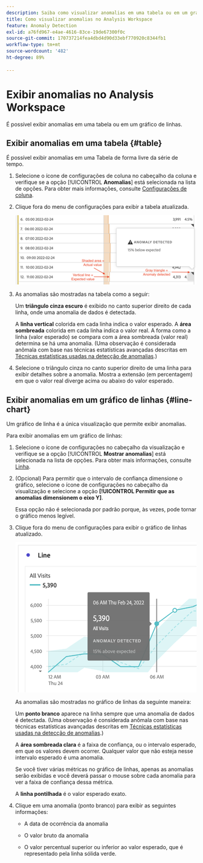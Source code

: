 ```yaml
---
description: Saiba como visualizar anomalias em uma tabela ou em um gráfico de linhas.
title: Como visualizar anomalias no Analysis Workspace
feature: Anomaly Detection
exl-id: a76fd967-e4ae-4616-83ce-19de67300f0c
source-git-commit: 170737214fea4dbd4d90d33ebf770920c8344fb1
workflow-type: tm+mt
source-wordcount: '482'
ht-degree: 89%

---
```


# Exibir anomalias no Analysis Workspace

É possível exibir anomalias em uma tabela ou em um gráfico de linhas.

## Exibir anomalias em uma tabela {#table}

É possível exibir anomalias em uma Tabela de forma livre da série de tempo.

1. Selecione o ícone de configurações de coluna no cabeçalho da coluna e verifique se a opção [!UICONTROL **Anomalias**] está selecionada na lista de opções. Para obter mais informações, consulte [Configurações de coluna](/help/analysis-workspace/visualizations/freeform-table/column-row-settings/column-settings.md).

1. Clique fora do menu de configurações para exibir a tabela atualizada.

   ![Uma notificação de detecção de anomalias, indicando 15% abaixo do esperado.](assets/anomaly_detected.png)

1. As anomalias são mostradas na tabela como a seguir:

   Um **triângulo cinza escuro** é exibido no canto superior direito de cada linha, onde uma anomalia de dados é detectada.

   A **linha vertical** colorida em cada linha indica o valor esperado. A **área sombreada** colorida em cada linha indica o valor real. A forma como a linha (valor esperado) se compara com a área sombreada (valor real) determina se há uma anomalia. (Uma observação é considerada anômala com base nas técnicas estatísticas avançadas descritas em [Técnicas estatísticas usadas na detecção de anomalias](/help/analysis-workspace/c-anomaly-detection/statistics-anomaly-detection.md).)

1. Selecione o triângulo cinza no canto superior direito de uma linha para exibir detalhes sobre a anomalia. Mostra a extensão (em percentagem) em que o valor real diverge acima ou abaixo do valor esperado.

## Exibir anomalias em um gráfico de linhas {#line-chart}

Um gráfico de linha é a única visualização que permite exibir anomalias.

Para exibir anomalias em um gráfico de linhas:

1. Selecione o ícone de configurações no cabeçalho da visualização e verifique se a opção [!UICONTROL **Mostrar anomalias**] está selecionada na lista de opções. Para obter mais informações, consulte [Linha](/help/analysis-workspace/visualizations/line.md).

1. (Opcional) Para permitir que o intervalo de confiança dimensione o gráfico, selecione o ícone de configurações no cabeçalho da visualização e selecione a opção **[!UICONTROL Permitir que as anomalias dimensionem o eixo Y]**.

   Essa opção não é selecionada por padrão porque, às vezes, pode tornar o gráfico menos legível.

1. Clique fora do menu de configurações para exibir o gráfico de linhas atualizado.

   ![Um gráfico de linha com uma mensagem detectada de anomalia indicando 15% acima do esperado.](assets/anomaly_linechart.png)

   As anomalias são mostradas no gráfico de linhas da seguinte maneira:

   Um **ponto branco** aparece na linha sempre que uma anomalia de dados é detectada. (Uma observação é considerada anômala com base nas técnicas estatísticas avançadas descritas em [Técnicas estatísticas usadas na detecção de anomalias](/help/analysis-workspace/c-anomaly-detection/statistics-anomaly-detection.md).)

   A **área sombreada clara** é a faixa de confiança, ou o intervalo esperado, em que os valores devem ocorrer. Qualquer valor que não esteja nesse intervalo esperado é uma anomalia.

   Se você tiver várias métricas no gráfico de linhas, apenas as anomalias serão exibidas e você deverá passar o mouse sobre cada anomalia para ver a faixa de confiança dessa métrica.

   A **linha pontilhada** é o valor esperado exato.

1. Clique em uma anomalia (ponto branco) para exibir as seguintes informações:

   * A data de ocorrência da anomalia

   * O valor bruto da anomalia

   * O valor percentual superior ou inferior ao valor esperado, que é representado pela linha sólida verde.

